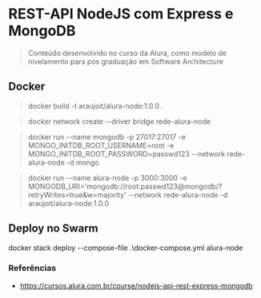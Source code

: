 # REST-API NodeJS com Express e MongoDB
> Conteúdo desenvolvido no curso da Alura, como modelo de nivelamento para pós graduação em Software Architecture

## Docker
> docker build -t araujoit/alura-node:1.0.0 .

> docker network create --driver bridge rede-alura-node

> docker run --name mongodb -p 27017:27017 -e MONGO_INITDB_ROOT_USERNAME=root -e MONGO_INITDB_ROOT_PASSWORD=passwd123 --network rede-alura-node -d mongo

> docker run --name alura-node -p 3000:3000 -e MONGODB_URI='mongodb://root:passwd123@mongodb/?retryWrites=true&w=majority' --network rede-alura-node -d araujoit/alura-node:1.0.0

## Deploy no Swarm
 docker stack deploy --compose-file .\docker-compose.yml alura-node

### Referências
- https://cursos.alura.com.br/course/nodejs-api-rest-express-mongodb